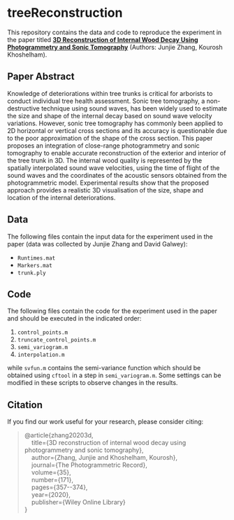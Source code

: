 # treeReconstruction
This repository contains the data and code to reproduce the experiment in the paper titled **[3D Reconstruction of Internal Wood Decay Using Photogrammetry and Sonic Tomography](https://onlinelibrary.wiley.com/doi/10.1111/phor.12328)** (Authors: Junjie Zhang, Kourosh Khoshelham).

## Paper Abstract
Knowledge of deteriorations within tree trunks is critical for arborists to conduct individual tree health assessment. Sonic tree tomography, a non-destructive technique using sound waves, has been widely used to estimate the size and shape of the internal decay based on sound wave velocity variations. However, sonic tree tomography has commonly been applied to 2D horizontal or vertical cross sections and its accuracy is questionable due to the poor approximation of the shape of the cross section. This paper proposes an integration of close-range photogrammetry and sonic tomography to enable accurate reconstruction of the exterior and interior of the tree trunk in 3D. The internal wood quality is represented by the spatially interpolated sound wave velocities, using the time of flight of the sound waves and the coordinates of the acoustic sensors obtained from the photogrammetric model. Experimental results show that the proposed approach provides a realistic 3D visualisation of the size, shape and location of the internal deteriorations.

## Data
The following files contain the input data for the experiment used in the paper (data was collected by Junjie Zhang and David Galwey):
- `Runtimes.mat`
- `Markers.mat`
- `trunk.ply`

## Code
The following files contain the code for the experiment used in the paper and should be executed in the indicated order:
1. `control_points.m`
2. `truncate_control_points.m`
3. `semi_variogram.m`
4. `interpolation.m`

while `svfun.m` contains the semi-variance function which should be obtained using `cftool` in a step in `semi_variogram.m`. Some settings can be modified in these scripts to observe changes in the results.

## Citation
If you find our work useful for your research, please consider citing:
> @article{zhang20203d,  
  &nbsp;&nbsp;&nbsp;&nbsp;title={3D reconstruction of internal wood decay using photogrammetry and sonic tomography},  
  &nbsp;&nbsp;&nbsp;&nbsp;author={Zhang, Junjie and Khoshelham, Kourosh},  
  &nbsp;&nbsp;&nbsp;&nbsp;journal={The Photogrammetric Record},  
  &nbsp;&nbsp;&nbsp;&nbsp;volume={35},  
  &nbsp;&nbsp;&nbsp;&nbsp;number={171},  
  &nbsp;&nbsp;&nbsp;&nbsp;pages={357--374},  
  &nbsp;&nbsp;&nbsp;&nbsp;year={2020},  
  &nbsp;&nbsp;&nbsp;&nbsp;publisher={Wiley Online Library}  
}
